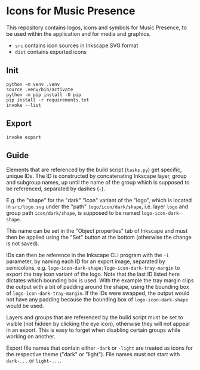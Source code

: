 # Icons for Music Presence

This repository contains logos, icons and symbols for Music Presence,
to be used within the application and for media and graphics.

- `src` contains icon sources in Inkscape SVG format
- `dist` contains exported icons

## Init

```
python -m venv .venv
source .venv/bin/activate
python -m pip install -U pip
pip install -r requirements.txt
invoke --list
```

## Export

```
invoke export
```

## Guide

Elements that are referenced by the build script (`tasks.py`)
get specific, unique IDs.
The ID is constructed by concatenating Inkscape layer, group and subgroup names,
up until the name of the group which is supposed to be referenced,
separated by dashes (`-`).

E.g. the "shape" for the "dark" "icon" variant of the "logo",
which is located in `src/logo.svg` under the "path" `logo/icon/dark/shape`,
i.e. layer `logo` and group path `icon/dark/shape`,
is supposed to be named `logo-icon-dark-shape`.

This name can be set in the "Object properties" tab of Inkscape
and must then be applied using the "Set" button at the bottom
(otherwise the change is not saved).

IDs can then be reference in the Inkscape CLI program with the `-i` parameter,
by naming each ID for an export image, separated by semicolons,
e.g. `logo-icon-dark-shape;logo-icon-dark-tray-margin`
to export the tray icon variant of the logo.
Note that the last ID listed here dictates which bounding box is used.
With the example the tray margin clips the output
with a bit of padding around the shape,
using the bounding box of `logo-icon-dark-tray-margin`.
If the IDs were swapped, the output would not have any padding
because the bounding box of `logo-icon-dark-shape` would be used.

Layers and groups that are referenced by the build script
must be set to visible (not hidden by clicking the eye icon),
otherwise they will not appear in an export.
This is easy to forget when disabling certain groups
while working on another.

Export file names that contain either `-dark` or `-light`
are treated as icons for the respective theme ("dark" or "light").
File names must not start with `dark-...` or `light-...`.
